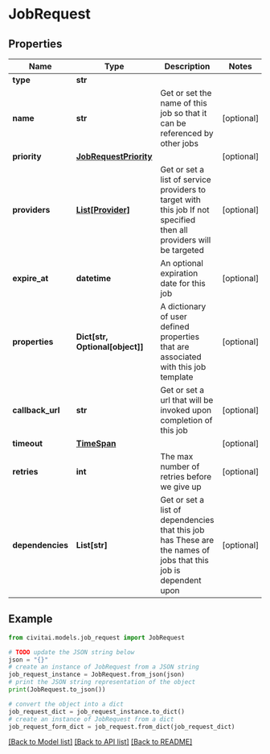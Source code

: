# JobRequest


## Properties

Name | Type | Description | Notes
------------ | ------------- | ------------- | -------------
**type** | **str** |  | 
**name** | **str** | Get or set the name of this job so that it can be referenced by other jobs | [optional] 
**priority** | [**JobRequestPriority**](JobRequestPriority.md) |  | [optional] 
**providers** | [**List[Provider]**](Provider.md) | Get or set a list of service providers to target with this job  If not specified then all providers will be targeted | [optional] 
**expire_at** | **datetime** | An optional expiration date for this job | [optional] 
**properties** | **Dict[str, Optional[object]]** | A dictionary of user defined properties that are associated with this job template | [optional] 
**callback_url** | **str** | Get or set a url that will be invoked upon completion of this job | [optional] 
**timeout** | [**TimeSpan**](TimeSpan.md) |  | [optional] 
**retries** | **int** | The max number of retries before we give up | [optional] 
**dependencies** | **List[str]** | Get or set a list of dependencies that this job has  These are the names of jobs that this job is dependent upon | [optional] 

## Example

```python
from civitai.models.job_request import JobRequest

# TODO update the JSON string below
json = "{}"
# create an instance of JobRequest from a JSON string
job_request_instance = JobRequest.from_json(json)
# print the JSON string representation of the object
print(JobRequest.to_json())

# convert the object into a dict
job_request_dict = job_request_instance.to_dict()
# create an instance of JobRequest from a dict
job_request_form_dict = job_request.from_dict(job_request_dict)
```
[[Back to Model list]](../README.md#documentation-for-models) [[Back to API list]](../README.md#documentation-for-api-endpoints) [[Back to README]](../README.md)


